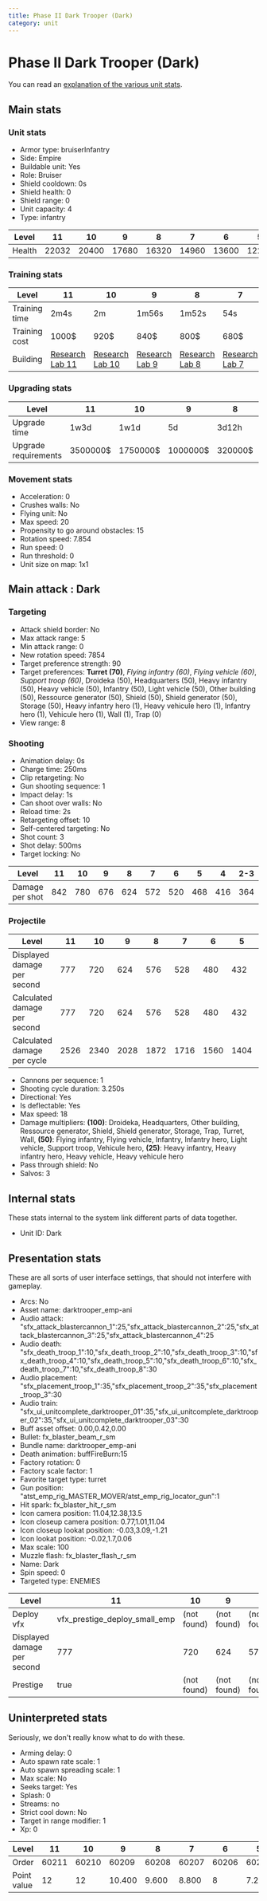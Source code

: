```yaml
---
title: Phase II Dark Trooper (Dark)
category: unit
---
```


# Phase II Dark Trooper (Dark)

You can read an [explanation  of the various unit stats](unitexplained.md).

## Main stats

### Unit stats

  * Armor type: bruiserInfantry
  * Side: Empire
  * Buildable unit: Yes
  * Role: Bruiser
  * Shield cooldown: 0s
  * Shield health: 0
  * Shield range: 0
  * Unit capacity: 4
  * Type: infantry

|Level |11   |10   |9    |8    |7    |6    |5    |4    |3   |2   |1   |
|------|-----|-----|-----|-----|-----|-----|-----|-----|----|----|----|
|Health|22032|20400|17680|16320|14960|13600|12240|10880|9520|8640|7200|


### Training stats

|Level        |11                                      |10                                      |9                                      |8                                      |7                                      |6                                      |5                                      |4                                      |3                                      |2                                      |1                                |
|-------------|----------------------------------------|----------------------------------------|---------------------------------------|---------------------------------------|---------------------------------------|---------------------------------------|---------------------------------------|---------------------------------------|---------------------------------------|---------------------------------------|---------------------------------|
|Training time|2m4s                                    |2m                                      |1m56s                                  |1m52s                                  |54s                                    |52s                                    |50s                                    |48s                                    |46s                                    |44s                                    |42s                              |
|Training cost|1000$                                   |920$                                    |840$                                   |800$                                   |680$                                   |600$                                   |520$                                   |440$                                   |360$                                   |280$                                   |200$                             |
|Building     |[Research Lab 11](empireOffenseLab.html)|[Research Lab 10](empireOffenseLab.html)|[Research Lab 9](empireOffenseLab.html)|[Research Lab 8](empireOffenseLab.html)|[Research Lab 7](empireOffenseLab.html)|[Research Lab 6](empireOffenseLab.html)|[Research Lab 5](empireOffenseLab.html)|[Research Lab 4](empireOffenseLab.html)|[Research Lab 3](empireOffenseLab.html)|[Research Lab 2](empireOffenseLab.html)|[Barracks 2](empireBarracks.html)|


### Upgrading stats

|Level               |11      |10      |9       |8      |7      |6      |5     |4     |3    |2    |1    |
|--------------------|--------|--------|--------|-------|-------|-------|------|------|-----|-----|-----|
|Upgrade time        |1w3d    |1w1d    |5d      |3d12h  |2d12h  |1d12h  |10h   |5h    |1h30m|30m  |0s   |
|Upgrade requirements|3500000$|1750000$|1000000$|320000$|160000$|100000$|25000$|12500$|6000$|3000$|3000$|


### Movement stats

  * Acceleration: 0
  * Crushes walls: No
  * Flying unit: No
  * Max speed: 20
  * Propensity to go around obstacles: 15
  * Rotation speed: 7.854
  * Run speed: 0
  * Run threshold: 0
  * Unit size on map: 1x1

## Main attack : Dark

### Targeting

  * Attack shield border: No
  * Max attack range: 5
  * Min attack range: 0
  * New rotation speed: 7854
  * Target preference strength: 90
  * Target preferences: **Turret (70)**, _Flying infantry (60)_, _Flying vehicle (60)_, _Support troop (60)_, Droideka (50), Headquarters (50), Heavy infantry (50), Heavy vehicle (50), Infantry (50), Light vehicle (50), Other building (50), Ressource generator (50), Shield (50), Shield generator (50), Storage (50), Heavy infantry hero (1), Heavy vehicule hero (1), Infantry hero (1), Vehicule hero (1), Wall (1), Trap (0)
  * View range: 8

### Shooting

  * Animation delay: 0s
  * Charge time: 250ms
  * Clip retargeting: No
  * Gun shooting sequence: 1
  * Impact delay: 1s
  * Can shoot over walls: No
  * Reload time: 2s
  * Retargeting offset: 10
  * Self-centered targeting: No
  * Shot count: 3
  * Shot delay: 500ms
  * Target locking: No

|Level          |11 |10 |9  |8  |7  |6  |5  |4  |2-3|1  |
|---------------|---|---|---|---|---|---|---|---|---|---|
|Damage per shot|842|780|676|624|572|520|468|416|364|304|


### Projectile

|Level                       |11  |10  |9   |8   |7   |6   |5   |4   |2-3 |1  |
|----------------------------|----|----|----|----|----|----|----|----|----|---|
|Displayed damage per second |777 |720 |624 |576 |528 |480 |432 |384 |336 |280|
|Calculated damage per second|777 |720 |624 |576 |528 |480 |432 |384 |336 |280|
|Calculated damage per cycle |2526|2340|2028|1872|1716|1560|1404|1248|1092|912|


  * Cannons per sequence: 1
  * Shooting cycle duration: 3.250s
  * Directional: Yes
  * Is deflectable: Yes
  * Max speed: 18
  * Damage multipliers: **(100)**: Droideka, Headquarters, Other building, Ressource generator, Shield, Shield generator, Storage, Trap, Turret, Wall, **(50)**: Flying infantry, Flying vehicle, Infantry, Infantry hero, Light vehicle, Support troop, Vehicule hero, **(25)**: Heavy infantry, Heavy infantry hero, Heavy vehicle, Heavy vehicule hero
  * Pass through shield: No
  * Salvos: 3

## Internal stats

These stats internal to the system link different parts of data together.

  * Unit ID: Dark

## Presentation stats

These are all sorts of user interface settings, that should not interfere with gameplay.

  * Arcs: No
  * Asset name: darktrooper_emp-ani
  * Audio attack: "sfx_attack_blastercannon_1":25,"sfx_attack_blastercannon_2":25,"sfx_attack_blastercannon_3":25,"sfx_attack_blastercannon_4":25
  * Audio death: "sfx_death_troop_1":10,"sfx_death_troop_2":10,"sfx_death_troop_3":10,"sfx_death_troop_4":10,"sfx_death_troop_5":10,"sfx_death_troop_6":10,"sfx_death_troop_7":10,"sfx_death_troop_8":30
  * Audio placement: "sfx_placement_troop_1":35,"sfx_placement_troop_2":35,"sfx_placement_troop_3":30
  * Audio train: "sfx_ui_unitcomplete_darktrooper_01":35,"sfx_ui_unitcomplete_darktrooper_02":35,"sfx_ui_unitcomplete_darktrooper_03":30
  * Buff asset offset: 0.00,0.42,0.00
  * Bullet: fx_blaster_beam_r_sm
  * Bundle name: darktrooper_emp-ani
  * Death animation: buffFireBurn:15
  * Factory rotation: 0
  * Factory scale factor: 1
  * Favorite target type: turret
  * Gun position: "atst_emp_rig_MASTER_MOVER/atst_emp_rig_locator_gun":1
  * Hit spark: fx_blaster_hit_r_sm
  * Icon camera position: 11.04,12.38,13.5
  * Icon closeup camera position: 0.77,1.01,11.04
  * Icon closeup lookat position: -0.03,3.09,-1.21
  * Icon lookat position: -0.02,1.7,0.06
  * Max scale: 100
  * Muzzle flash: fx_blaster_flash_r_sm
  * Name: Dark
  * Spin speed: 0
  * Targeted type: ENEMIES

|Level                      |11                           |10         |9          |8          |7          |6          |5          |4          |2-3        |1          |
|---------------------------|-----------------------------|-----------|-----------|-----------|-----------|-----------|-----------|-----------|-----------|-----------|
|Deploy vfx                 |vfx_prestige_deploy_small_emp|(not found)|(not found)|(not found)|(not found)|(not found)|(not found)|(not found)|(not found)|(not found)|
|Displayed damage per second|777                          |720        |624        |576        |528        |480        |432        |384        |336        |280        |
|Prestige                   |true                         |(not found)|(not found)|(not found)|(not found)|(not found)|(not found)|(not found)|(not found)|(not found)|


## Uninterpreted stats

Seriously, we don't really know what to do with these.

  * Arming delay: 0
  * Auto spawn rate scale: 1
  * Auto spawn spreading scale: 1
  * Max scale: No
  * Seeks target: Yes
  * Splash: 0
  * Streams: no
  * Strict cool down: No
  * Target in range modifier: 1
  * Xp: 0

|Level      |11   |10   |9     |8    |7    |6    |5    |4    |3    |2    |1    |
|-----------|-----|-----|------|-----|-----|-----|-----|-----|-----|-----|-----|
|Order      |60211|60210|60209 |60208|60207|60206|60205|60204|60203|60202|60201|
|Point value|12   |12   |10.400|9.600|8.800|8    |7.200|6.400|5.600|4.800|4    |


